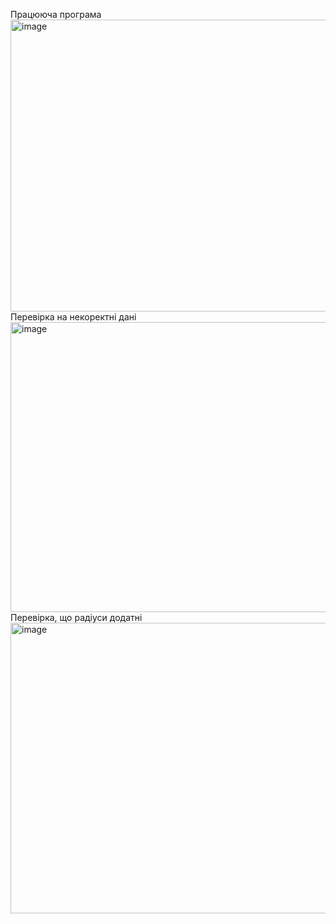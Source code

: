 Працююча програма
<img width="1469" height="467" alt="image" src="https://github.com/user-attachments/assets/bf5c2015-f6de-4093-9186-30b4a123b753" />
Перевірка на некоректні дані
<img width="1473" height="464" alt="image" src="https://github.com/user-attachments/assets/4ebb70d0-1f9b-4897-a2d6-0ad988cf2289" />
Перевірка, що радіуси додатні
<img width="1469" height="465" alt="image" src="https://github.com/user-attachments/assets/01f2b383-4a5f-45e6-bb04-2fa7244283cf" />
